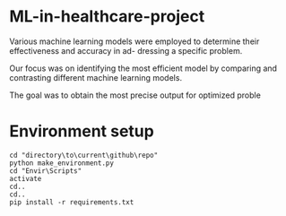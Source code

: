 # ML-in-healthcare-project
Various machine learning models were
employed to determine their effectiveness and accuracy in ad-
dressing a specific problem.

Our focus was on identifying the
most efficient model by comparing and contrasting different
machine learning models.

The goal was to obtain the most
precise output for optimized proble
# Environment setup
```
cd "directory\to\current\github\repo"
python make_environment.py
cd "Envir\Scripts"
activate
cd..
cd..
pip install -r requirements.txt
```
